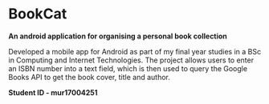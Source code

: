 # BookCat

**An android application for organising a personal book collection**

Developed a mobile app for Android as part of my final year studies in a BSc in Computing and Internet Technologies. The project allows users to enter an ISBN number into a text field, which is then used to query the Google Books API to get the book cover, title and author.

<b>Student ID - mur17004251</b>
